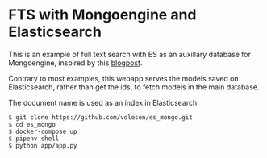 # FTS with Mongoengine and Elasticsearch

This is an example of full text search with ES as an auxillary database for Mongoengine, inspired by this [blogpost](https://blog.miguelgrinberg.com/post/the-flask-mega-tutorial-part-xvi-full-text-search).

Contrary to most examples, this webapp serves the models saved on Elasticsearch, rather than get the ids, to fetch models in the main database. 

The document name is used as an index in Elasticsearch.

```shell
$ git clone https://github.com/volesen/es_mongo.git
$ cd es_mongo
$ docker-compose up
$ pipenv shell
$ python app/app.py
```